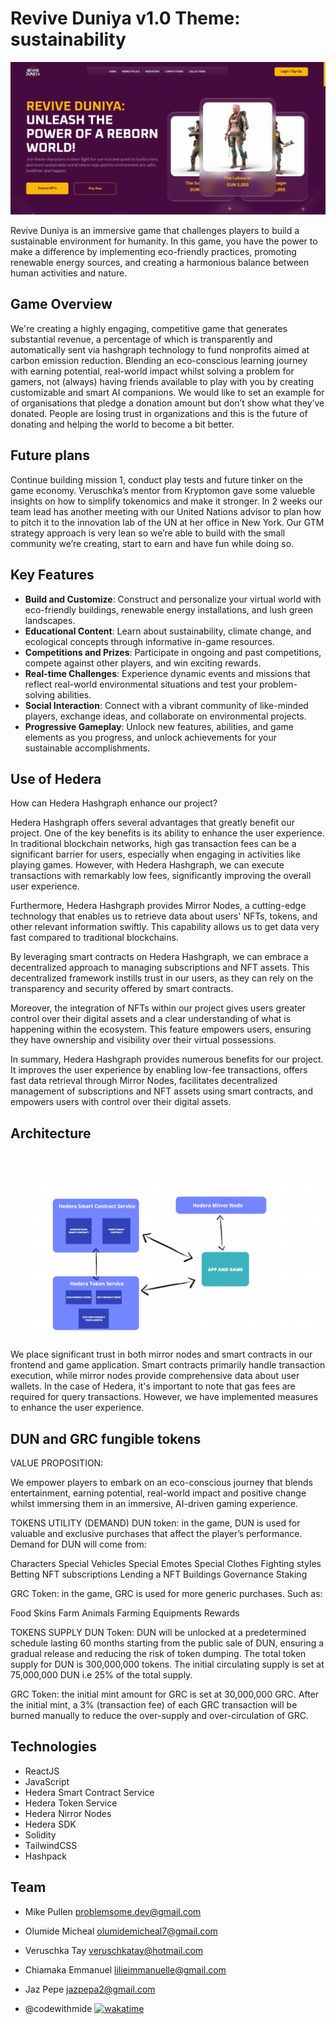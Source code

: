 # Revive Duniya v1.0 Theme: sustainability

![Homepage](https://github.com/Revive-Duniya/v1.0/blob/main/src/assets/images/homepage.PNG)

Revive Duniya is an immersive game that challenges players to build a sustainable environment for humanity. In this game, you have the power to make a difference by implementing eco-friendly practices, promoting renewable energy sources, and creating a harmonious balance between human activities and nature.

## Game Overview

We're creating a highly engaging, competitive game that generates substantial revenue, a percentage of which is transparently and automatically sent via hashgraph technology to fund nonprofits aimed at carbon emission reduction. Blending an eco-conscious learning journey with earning potential, real-world impact whilst solving a problem for gamers, not (always) having friends available to play with you by creating customizable and smart AI companions. We would like to set an example for of organisations that pledge a donation amount but don’t show what they’ve donated. People are losing trust in organizations and this is the future of donating and helping the world to become a bit better.

## Future plans

Continue building mission 1, conduct play tests and future tinker on the game economy. Veruschka’s mentor from Kryptomon gave some valueble insights on how to simplify tokenomics and make it stronger. In 2 weeks our team lead has another meeting with our United Nations advisor to plan how to pitch it to the innovation lab of the UN at her office in New York. Our GTM strategy approach is very lean so we’re able to build with the small community we’re creating, start to earn and have fun while doing so.

## Key Features

- **Build and Customize**: Construct and personalize your virtual world with eco-friendly buildings, renewable energy installations, and lush green landscapes.
- **Educational Content**: Learn about sustainability, climate change, and ecological concepts through informative in-game resources.
- **Competitions and Prizes**: Participate in ongoing and past competitions, compete against other players, and win exciting rewards.
- **Real-time Challenges**: Experience dynamic events and missions that reflect real-world environmental situations and test your problem-solving abilities.
- **Social Interaction**: Connect with a vibrant community of like-minded players, exchange ideas, and collaborate on environmental projects.
- **Progressive Gameplay**: Unlock new features, abilities, and game elements as you progress, and unlock achievements for your sustainable accomplishments.

## Use of Hedera

How can Hedera Hashgraph enhance our project?

Hedera Hashgraph offers several advantages that greatly benefit our project. One of the key benefits is its ability to enhance the user experience. In traditional blockchain networks, high gas transaction fees can be a significant barrier for users, especially when engaging in activities like playing games. However, with Hedera Hashgraph, we can execute transactions with remarkably low fees, significantly improving the overall user experience.

Furthermore, Hedera Hashgraph provides Mirror Nodes, a cutting-edge technology that enables us to retrieve data about users' NFTs, tokens, and other relevant information swiftly. This capability allows us to get data very fast compared to traditional blockchains.

By leveraging smart contracts on Hedera Hashgraph, we can embrace a decentralized approach to managing subscriptions and NFT assets. This decentralized framework instills trust in our users, as they can rely on the transparency and security offered by smart contracts.

Moreover, the integration of NFTs within our project gives users greater control over their digital assets and a clear understanding of what is happening within the ecosystem. This feature empowers users, ensuring they have ownership and visibility over their virtual possessions.

In summary, Hedera Hashgraph provides numerous benefits for our project. It improves the user experience by enabling low-fee transactions, offers fast data retrieval through Mirror Nodes, facilitates decentralized management of subscriptions and NFT assets using smart contracts, and empowers users with control over their digital assets.

## Architecture

![Architecture](https://github.com/Revive-Duniya/v1.0/blob/main/rd.PNG)
We place significant trust in both mirror nodes and smart contracts in our frontend and game application. Smart contracts primarily handle transaction execution, while mirror nodes provide comprehensive data about user wallets. In the case of Hedera, it's important to note that gas fees are required for query transactions. However, we have implemented measures to enhance the user experience.

## DUN and GRC fungible tokens

VALUE PROPOSITION:

We empower players to embark on an eco-conscious journey that blends entertainment, earning potential, real-world impact and positive change whilst immersing them in an immersive, AI-driven gaming experience.

TOKENS UTILITY (DEMAND)
DUN token: in the game, DUN is used for valuable and exclusive purchases that affect the player’s performance. Demand for DUN will come from:

Characters
Special Vehicles
Special Emotes
Special Clothes
Fighting styles
Betting
NFT subscriptions
Lending a NFT
Buildings
Governance
Staking

GRC Token: in the game, GRC is used for more generic purchases. Such as:

Food
Skins
Farm Animals
Farming Equipments
Rewards

TOKENS SUPPLY
DUN Token: DUN will be unlocked at a predetermined schedule lasting 60 months starting from the public sale of DUN, ensuring a gradual release and reducing the risk of token dumping. The total token supply for DUN is 300,000,000 tokens. The initial circulating supply is set at 75,000,000 DUN i.e 25% of the total supply.

GRC Token: the initial mint amount for GRC is set at 30,000,000 GRC. After the initial mint, a 3% (transaction fee) of each GRC transaction will be burned manually to reduce the over-supply and over-circulation of GRC.

## Technologies

- ReactJS
- JavaScript
- Hedera Smart Contract Service
- Hedera Token Service
- Hedera Nirror Nodes
- Hedera SDK
- Solidity
- TailwindCSS
- Hashpack

## Team

- Mike Pullen <problemsome.dev@gmail.com>
- Olumide Micheal <olumidemicheal7@gmail.com>
- Veruschka Tay <veruschkatay@hotmail.com>
- Chiamaka Emmanuel <lilieimmanuelle@gmail.com>
- Jaz Pepe <jazpepa2@gmail.com>

- @codewithmide
[![wakatime](https://wakatime.com/badge/user/fa7f7dfa-31c0-4185-8964-8be612dd48ed/project/0f682e5b-2e05-4304-ab02-bf309a06241a.svg)](https://wakatime.com/badge/user/fa7f7dfa-31c0-4185-8964-8be612dd48ed/project/0f682e5b-2e05-4304-ab02-bf309a06241a)
